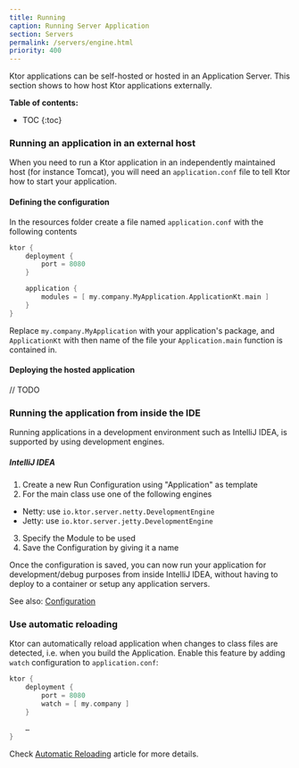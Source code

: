 ```yaml
---
title: Running
caption: Running Server Application 
section: Servers
permalink: /servers/engine.html
priority: 400
---
```


Ktor applications can be self-hosted or hosted in an Application Server. This section shows to how host Ktor applications externally.

**Table of contents:**

* TOC
{:toc}

### Running an application in an external host

When you need to run a Ktor application in an independently maintained host (for instance Tomcat), you will need an `application.conf` file
to tell Ktor how to start your application. 

#### Defining the configuration

In the resources folder create a file named `application.conf` with the following contents

```kotlin
ktor {
    deployment {
        port = 8080
    }

    application {
        modules = [ my.company.MyApplication.ApplicationKt.main ]
    }
}
```

Replace `my.company.MyApplication` with your application's package, and `ApplicationKt` with then name of the
file your `Application.main` function is contained in.

#### Deploying the hosted application

// TODO 

### Running the application from inside the IDE

Running applications in a development environment such as IntelliJ IDEA, is supported by using development engines. 

##### IntelliJ IDEA 

1. Create a new Run Configuration using "Application" as template
2. For the main class use one of the following engines
  * Netty: use `io.ktor.server.netty.DevelopmentEngine` 
  * Jetty: use `io.ktor.server.jetty.DevelopmentEngine` 
3. Specify the Module to be used
4. Save the Configuration by giving it a name

Once the configuration is saved, you can now run your application for development/debug purposes from inside IntelliJ IDEA, without having to deploy to a container or setup 
any application servers.

See also: [Configuration](configuration)

### Use automatic reloading

Ktor can automatically reload application when changes to class files are detected, i.e. when you build the Application.
Enable this feature by adding `watch` configuration to `application.conf`:

```groovy
ktor {
    deployment {
        port = 8080
        watch = [ my.company ]
    }

    …
}
```

Check [Automatic Reloading](/servers/autoreload.html) article for more details.
